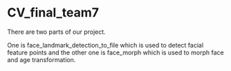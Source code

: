 # CV_final_team7

There are two parts of our project.

One is face_landmark_detection_to_file which is used to detect facial feature points and the other one is face_morph which is used to morph face and age transformation.
